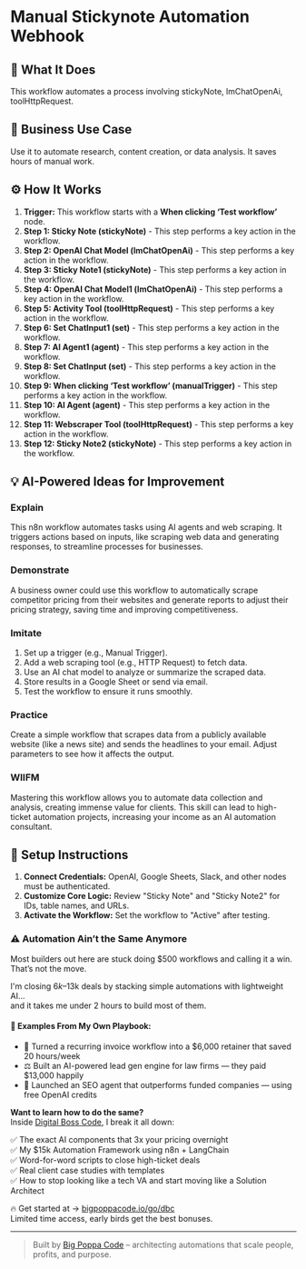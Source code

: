 # Manual Stickynote Automation Webhook

## 🚀 What It Does
This workflow automates a process involving stickyNote, lmChatOpenAi, toolHttpRequest.

## 💼 Business Use Case
Use it to automate research, content creation, or data analysis. It saves hours of manual work.

## ⚙️ How It Works
1.  **Trigger:** This workflow starts with a **When clicking ‘Test workflow’** node.
2. **Step 1: Sticky Note (stickyNote)** - This step performs a key action in the workflow.
3. **Step 2: OpenAI Chat Model (lmChatOpenAi)** - This step performs a key action in the workflow.
4. **Step 3: Sticky Note1 (stickyNote)** - This step performs a key action in the workflow.
5. **Step 4: OpenAI Chat Model1 (lmChatOpenAi)** - This step performs a key action in the workflow.
6. **Step 5: Activity Tool (toolHttpRequest)** - This step performs a key action in the workflow.
7. **Step 6: Set ChatInput1 (set)** - This step performs a key action in the workflow.
8. **Step 7: AI Agent1 (agent)** - This step performs a key action in the workflow.
9. **Step 8: Set ChatInput (set)** - This step performs a key action in the workflow.
10. **Step 9: When clicking ‘Test workflow’ (manualTrigger)** - This step performs a key action in the workflow.
11. **Step 10: AI Agent (agent)** - This step performs a key action in the workflow.
12. **Step 11: Webscraper Tool (toolHttpRequest)** - This step performs a key action in the workflow.
13. **Step 12: Sticky Note2 (stickyNote)** - This step performs a key action in the workflow.

## 💡 AI-Powered Ideas for Improvement
### Explain
This n8n workflow automates tasks using AI agents and web scraping. It triggers actions based on inputs, like scraping web data and generating responses, to streamline processes for businesses.

### Demonstrate
A business owner could use this workflow to automatically scrape competitor pricing from their websites and generate reports to adjust their pricing strategy, saving time and improving competitiveness.

### Imitate
1. Set up a trigger (e.g., Manual Trigger).
2. Add a web scraping tool (e.g., HTTP Request) to fetch data.
3. Use an AI chat model to analyze or summarize the scraped data.
4. Store results in a Google Sheet or send via email.
5. Test the workflow to ensure it runs smoothly.

### Practice
Create a simple workflow that scrapes data from a publicly available website (like a news site) and sends the headlines to your email. Adjust parameters to see how it affects the output.

### WIIFM
Mastering this workflow allows you to automate data collection and analysis, creating immense value for clients. This skill can lead to high-ticket automation projects, increasing your income as an AI automation consultant.

## 🔧 Setup Instructions
1. **Connect Credentials:** OpenAI, Google Sheets, Slack, and other nodes must be authenticated.
2. **Customize Core Logic:** Review "Sticky Note" and "Sticky Note2" for IDs, table names, and URLs.
3. **Activate the Workflow:** Set the workflow to "Active" after testing.

### ⚠️ Automation Ain’t the Same Anymore

Most builders out here are stuck doing $500 workflows and calling it a win.  
That’s not the move.  

I'm closing $6k–$13k deals by stacking simple automations with lightweight AI...  
and it takes me under 2 hours to build most of them.

#### 🧠 Examples From My Own Playbook:
- 🔁 Turned a recurring invoice workflow into a $6,000 retainer that saved 20 hours/week  
- ⚖️ Built an AI-powered lead gen engine for law firms — they paid $13,000 happily  
- 🚀 Launched an SEO agent that outperforms funded companies — using free OpenAI credits  

**Want to learn how to do the same?**  
Inside [Digital Boss Code](https://bigpoppacode.io/go/dbc), I break it all down:

✅ The exact AI components that 3x your pricing overnight  
✅ My $15k Automation Framework using n8n + LangChain  
✅ Word-for-word scripts to close high-ticket deals  
✅ Real client case studies with templates  
✅ How to stop looking like a tech VA and start moving like a Solution Architect  

🔥 Get started at → [bigpoppacode.io/go/dbc](https://bigpoppacode.io/go/dbc)  
Limited time access, early birds get the best bonuses.

---
> Built by [Big Poppa Code](https://bigpoppacode.io) – architecting automations that scale people, profits, and purpose.
